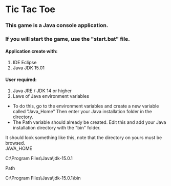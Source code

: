 # Tic Tac Toe

### This game is a Java console application. 
### If you will start the game, use the "start.bat" file.

#### Application create with:
1) IDE Eclipse
2) Java JDK 15.01

#### User required:
1) Java JRE / JDK 14 or higher
2) Laws of Java environment variables  
-  To do this, go to the environment variables and create a new variable called "Java_Home" 
   Then enter your Java installation folder in the directory. 
-  The Path variable should already be created. Edit this and add your Java installation directory with the "bin" folder. 

It should look something like this, note that the directory on yours must be browsed.  
JAVA_HOME  <p> C:\Program Files\Java\jdk-15.0.1       </p>
Path       <p> C:\Program Files\Java\jdk-15.0.1\bin   </p>
